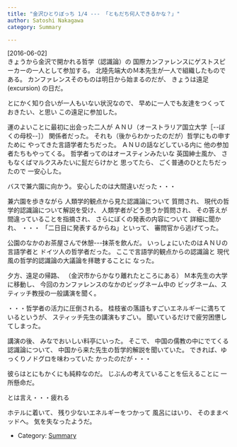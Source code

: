 ```yaml
---
title: "金沢ひとりぼっち 1/4 --- 「ともだち何人できるかな？」"
author: Satoshi Nakagawa
category: Summary

---
```


[2016-06-02]  
 きょうから金沢で開かれる哲学（認識論）の
国際カンファレンスにゲストスピーカーの一人として参加する。
北陸先端大のＭ本先生が一人で組織したものである。
カンファレンスそのものは明日から始まるのだが、
きょうは遠足 (excursion) の日だ。

 とにかく知り合いが一人もいない状況なので、
早めに一人でも友達をつくっておきたい、と思い
この遠足に参加した。

 運のよいことに最初に出会った二人が
ＡＮＵ（オーストラリア国立大学［--ぼくの母校--］）
関係者だった。
それも（後からわかったのだが）哲学にもの申すために
やってきた言語学者たちだった。
ＡＮＵの話などしている内に
他の参加者たちもやってくる。
哲学者ってのはオースティンみたいな
英国紳士風か、
さもなくばマルクスみたいに髭だらけかと
思ってたら、
ごく普通のひとたちだったので
一安心した。

 バスで兼六園に向かう。
安心したのは大間違いだった・・・

<!--more-->

 兼六園を歩きながら
人類学的観点から見た認識論について
質問され、
現代の哲学的認識論について解説を受け、
人類学者がどう思うか質問され、
その答えが間違っていることを指摘され、
さらにぼくの発表の内容について
詳細に聞かれ、
・・・
「二日目に発表するからね」といって、
審問官から逃げてった。

 公園のなかのお茶屋さんで休憩---抹茶を飲んだ。
いっしょにいたのはＡＮＵの言語学者と
ドイツ人の哲学者だった。
ここで言語学的観点からの認識論と
現代風の哲学的認識論の大議論を拝聴することに
なった。

 夕方、遠足の帰路、
（金沢市からかなり離れたところにある）
Ｍ本先生の大学に移動し、
今回のカンファレンスのなかのビッグネーム中の
ビッグネーム、スティッチ教授の一般講演を聞く。

 ・・・哲学者の活力に圧倒される。
桂枝雀の落語もすごいエネルギーに満ちているというが、
スティッチ先生の講演もすごい。
聞いているだけで疲労困憊してしまった。

 講演の後、
みなでおいしい料亭にいった。
そこで、
中国の儒教の中にでてくる
認識論について、
中国から来た先生の哲学的解説を聞いていた。
できれば、ゆっくりノドグロを味わっていた
かったのだが・・・

 彼らはとにもかくにも純粋なのだ。
じぶんの考えていることを伝えることに
一所懸命だ。

 とは言え・・・疲れる

 ホテルに着いて、
残り少ないエネルギーをつかって
風呂にはいり、
そのままベッドへ。
気を失なったようだ。

- Category: [Summary](/categories.html#Summary)

